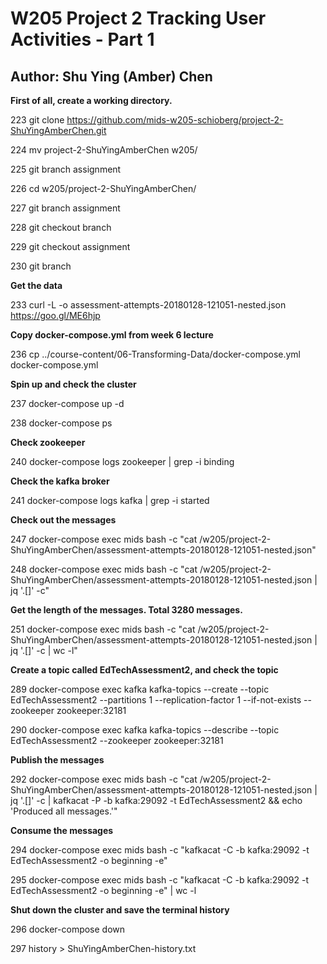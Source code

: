 # W205 Project 2 Tracking User Activities - Part 1
## Author: Shu Ying (Amber) Chen

**First of all, create a working directory.**

223  git clone https://github.com/mids-w205-schioberg/project-2-ShuYingAmberChen.git

224  mv project-2-ShuYingAmberChen w205/

225  git branch assignment

226  cd w205/project-2-ShuYingAmberChen/

227  git branch assignment

228  git checkout branch

229  git checkout assignment

230  git branch


**Get the data**

233  curl -L -o assessment-attempts-20180128-121051-nested.json https://goo.gl/ME6hjp

**Copy docker-compose.yml from week 6 lecture**

236  cp ../course-content/06-Transforming-Data/docker-compose.yml docker-compose.yml

**Spin up and check the cluster**

237  docker-compose up -d

238  docker-compose ps

**Check zookeeper**

240  docker-compose logs zookeeper | grep -i binding

**Check the kafka broker**

241  docker-compose logs kafka | grep -i started

**Check out the messages**

247  docker-compose exec mids bash -c "cat /w205/project-2-ShuYingAmberChen/assessment-attempts-20180128-121051-nested.json"

248  docker-compose exec mids bash -c "cat /w205/project-2-ShuYingAmberChen/assessment-attempts-20180128-121051-nested.json | jq '.[]' -c"

**Get the length of the messages. Total 3280 messages.**

251  docker-compose exec mids bash -c "cat /w205/project-2-ShuYingAmberChen/assessment-attempts-20180128-121051-nested.json | jq '.[]' -c | wc -l"

**Create a topic called EdTechAssessment2, and check the topic**

289  docker-compose exec kafka kafka-topics --create --topic EdTechAssessment2 --partitions 1 --replication-factor 1 --if-not-exists --zookeeper zookeeper:32181

290  docker-compose exec kafka kafka-topics --describe --topic EdTechAssessment2 --zookeeper zookeeper:32181

**Publish the messages**

292  docker-compose exec mids bash -c "cat /w205/project-2-ShuYingAmberChen/assessment-attempts-20180128-121051-nested.json | jq '.[]' -c | kafkacat -P -b kafka:29092 -t EdTechAssessment2 && echo 'Produced all messages.'"

**Consume the messages**

294  docker-compose exec mids bash -c "kafkacat -C -b kafka:29092 -t EdTechAssessment2 -o beginning -e"

295  docker-compose exec mids bash -c "kafkacat -C -b kafka:29092 -t EdTechAssessment2 -o beginning -e" | wc -l

**Shut down the cluster and save the terminal history**

296  docker-compose down

297  history > ShuYingAmberChen-history.txt 
